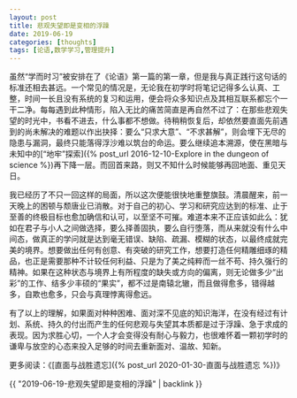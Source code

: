 ```yaml
---
layout: post
title: 悲观失望即是变相的浮躁
date: 2019-06-19
categories: [thoughts]
tags: [论语,数学学习,管理提升]
---
```


虽然“学而时习”被安排在了《论语》第一篇的第一章，但是我与真正践行这句话的标准还相去甚远。一个常见的情况是，无论我在初学时将笔记记得多么认真、工整，时间一长且没有系统的复习和运用，便会将众多知识点及其相互联系都忘个一干二净。每每遇到此种情形，陷入无比的痛苦简直是再自然不过了：在那些悲观失望的时光中，书看不进去，什么事都不想做。待稍稍恢复后，却依然要直面先前遇到的尚未解决的难题以作出抉择：要么“只求大意”、“不求甚解”，则会埋下无尽的隐患与漏洞，最终只能落得浮沙难以筑台的命运。要么继续追本溯源，使在黑暗与未知中的[“地牢”探索]({% post_url 2016-12-10-Explore in the dungeon of science %})再下降一层。而回首来路，则又不知什么时候能够再回地面、重见天日。

我已经历了不只一回这样的局面，所以这次便能很快地重整旗鼓。清晨醒来，前一天晚上的困顿与颓唐业已消散。对于自己的初心、学习和研究应达到的标准、止于至善的终极目标也愈加确信和认可，以至坚不可摧。难道本来不正应该如此么：犹如在君子与小人之间做选择，要么择善固执，要么自行堕落，而从来就没有什么中间态，做真正的学问就是达到毫无错误、缺陷、疏漏、模糊的状态，以最终成就完美的境界。想要做出任何有创意、有突破的研究工作，想要打造任何精雕细琢的精品，也正是需要那种不计较任何利益、只是为了美之纯粹而一丝不苟、持久强行的精神。如果在这种状态与境界上有所程度的缺失或方向的偏离，则无论做多少“出彩”的工作、结多少丰硕的“果实”，都不过是南辕北辙，而且做得愈多，错得越多，自欺也愈多，只会与真理悖离得愈远。

有了以上的理解，如果面对种种困难、面对深不见底的知识海洋，在没有经过有计划、系统、持久的付出而产生的任何悲观与失望其本质都是过于浮躁、急于求成的表现。因为求胜心切，一个人才会变得没有耐心与毅力，也很难怀着一颗初学时的谦卑与放空的心态来投入足够的时间去重新面对、温故、知新。

更多阅读：《[直面与战胜遗忘]({% post_url 2020-01-30-直面与战胜遗忘 %})》

{{ "2019-06-19-悲观失望即是变相的浮躁" | backlink }}
